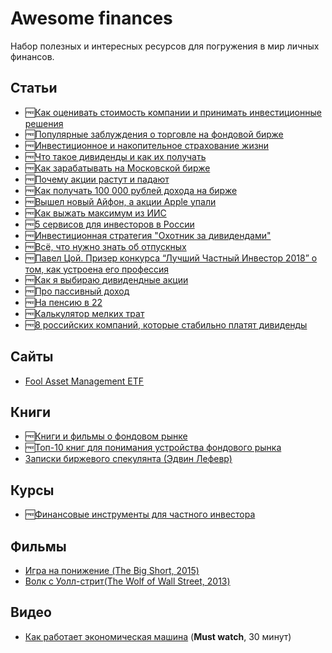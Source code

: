 # Awesome finances

Набор полезных и интересных ресурсов для погружения в мир личных финансов.

## Статьи

- 🆓[Как оценивать стоимость компании и принимать инвестиционные решения](https://journal.tinkoff.ru/razum/)
- 🆓[Популярные заблуждения о торговле на фондовой бирже](https://journal.tinkoff.ru/investing/)
- 🆓[Инвестиционное и накопительное страхование жизни](https://journal.tinkoff.ru/iszh-nszh/)
- 🆓[Что такое дивиденды и как их получать](https://journal.tinkoff.ru/dividends/)
- 🆓[Как зарабатывать на Московской бирже](https://journal.tinkoff.ru/moscow-exchange/)
- 🆓[Почему акции растут и падают](https://journal.tinkoff.ru/ask/rise-and-fall/)
- 🆓[Как получать 100 000 рублей дохода на бирже](http://blog.tezis.io/poluchat_100000_rublej_dohoda_na_birzhe)
- 🆓[Вышел новый Айфон, а акции Apple упали](https://journal.tinkoff.ru/news/iphone-fall/)
- 🆓[Как выжать максимум из ИИС](https://journal.tinkoff.ru/iis-rules-everything-around-me/)
- 🆓[5 сервисов для инвесторов в России](http://blog.tezis.io/5-servisov-dlya-investorov-v-rossii)
- 🆓[Инвестиционная стратегия "Охотник за дивидендами"](http://blog.tezis.io/divi_hunter)
- 🆓[Всё, что нужно знать об отпускных](https://lifehacker.ru/otpusknye/)
- 🆓[Павел Цой. Призер конкурса “Лучший Частный Инвестор 2018” о том, как устроена его профессия](https://vc.ru/iticapital/64876-pavel-coy-prizer-konkursa-luchshiy-chastnyy-investor-2018-o-tom-kak-ustroena-ego-professiya)
- 🆓[Как я выбираю дивидендные акции](https://journal.tinkoff.ru/choose-dividend/)
- 🆓[Про пассивный доход](http://www.jackkinsella.ie/2014/04/24/on-passive-income.html)
- 🆓[На пенсию в 22](https://habr.com/ru/post/459262/)
- 🆓[Калькулятор мелких трат](https://journal.tinkoff.ru/cup-of-coffee/)
- 🆓[8 российских компаний, которые стабильно платят дивиденды](https://journal.tinkoff.ru/short/boyare/)

## Сайты

- [Fool Asset Management ETF](https://www.fool100etf.com/)

## Книги

- 🆓[Книги и фильмы о фондовом рынке](http://blog.tezis.io/knigi_i_filmy_o_fondovom_rynke)
- 🆓[Топ-10 книг для понимания устройства фондового рынка](https://habrahabr.ru/company/itinvest/blog/206312/)
- [Записки биржевого спекулянта (Эдвин Лефевр)](https://www.ozon.ru/context/detail/id/138113710/)

## Курсы

- 🆓[Финансовые инструменты для частного инвестора](https://www.coursera.org/specializations/finansovyye-instrumenty)

## Фильмы

- [Игра на понижение (The Big Short, 2015)](https://www.kinopoisk.ru/film/501333/)
- [Волк с Уолл-стрит(The Wolf of Wall Street, 2013)](https://www.kinopoisk.ru/film/462682/)

## Видео

- [Как работает экономическая машина](https://www.youtube.com/watch?v=8BaNOlIfMLE) (**Must watch**, 30 минут)

